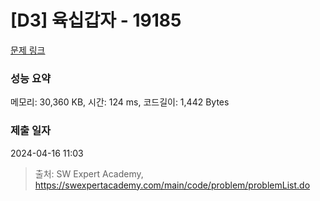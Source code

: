 # [D3] 육십갑자 - 19185 

[문제 링크](https://swexpertacademy.com/main/code/problem/problemDetail.do?contestProbId=AYzIZNkq-v4DFAQ9) 

### 성능 요약

메모리: 30,360 KB, 시간: 124 ms, 코드길이: 1,442 Bytes

### 제출 일자

2024-04-16 11:03



> 출처: SW Expert Academy, https://swexpertacademy.com/main/code/problem/problemList.do